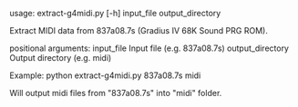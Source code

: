 usage: extract-g4midi.py [-h] input_file output_directory

Extract MIDI data from 837a08.7s (Gradius IV 68K Sound PRG ROM).

positional arguments:
  input_file        Input file (e.g. 837a08.7s)
  output_directory  Output directory (e.g. midi)

Example:
python extract-g4midi.py 837a08.7s midi

Will output midi files from "837a08.7s" into "midi" folder.
